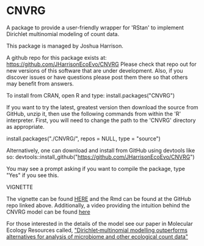 # CNVRG

A package to provide a user-friendly wrapper for 'RStan' to implement Dirichlet multinomial modeling of count data.

This package is managed by Joshua Harrison.

A github repo for this package exists at: https://github.com/JHarrisonEcoEvo/CNVRG
Please check that repo out for new versions of this software that are under development. Also, if you discover issues or have questions please post them there so that others may benefit from answers.

To install from CRAN, open R and type:
install.packages("CNVRG")

If you want to try the latest, greatest version then download the source from GitHub, unzip it, then use the following commands from within the 'R' interpreter. First, you will need to change the path to the 'CNVRG' directory as appropriate. 

install.packages("./CNVRG/", repos = NULL, type = "source")

Alternatively, one can download and install from GitHub using devtools like so: 
devtools::install_github("https://github.com/JHarrisonEcoEvo/CNVRG")

You may see a prompt asking if you want to compile the package, type "Yes" if you see this. 

VIGNETTE

The vignette can be found [HERE](https://rpubs.com/harrisonjg/845750) and the Rmd can be found at the GitHub repo linked above. Additionally, a video providing the intuition behind the CNVRG model can be found [here](https://use.vg/OSVhFJ)

For those interested in the details of the model see our paper in Molecular Ecology Resources called, ["Dirichlet‐multinomial modelling outperforms alternatives for analysis of microbiome and other ecological count data"](https://onlinelibrary.wiley.com/doi/epdf/10.1111/1755-0998.13128)